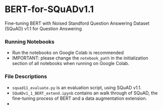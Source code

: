 # BERT-for-SQuADv1.1
Fine-tuning BERT with Noised Standford Question Answering Dataset (SQuAD) v1.1 for Question Answering
### Running Notebooks
*  Run the notebooks on Google Colab is recommended
*  IMPORTANT: please change the `notebook_path` in the initialization
section of all notebooks when running on Google Colab.
### File Descriptions
*  `squad11_evaluate.py` is an evaluation script, using SQuAD v1.1.
*  `SQuADv1_1_BERT_extend.ipynb` contains an walk through of SQuAD, the fine-tuning process of BERT and a data augmentation extension.
* 
